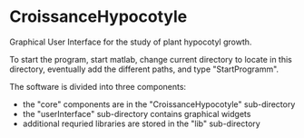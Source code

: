 CroissanceHypocotyle
====================

Graphical User Interface for the study of plant hypocotyl growth.

To start the program, start matlab, change current directory to locate in this directory, eventually
add the different paths, and type "StartProgramm".


The software is divided into three components:
* the "core" components are in the "CroissanceHypocotyle" sub-directory
* the "userInterface" sub-directory contains graphical widgets
* additional requried libraries are stored in the "lib" sub-directory
